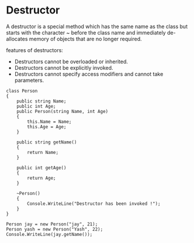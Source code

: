 # Destructor

A destructor is a special method which has the same name as the class but starts with the character ~ before the class name and immediately de-allocates memory of objects that are no longer required.

features of destructors:

- Destructors cannot be overloaded or inherited.
- Destructors cannot be explicitly invoked.
- Destructors cannot specify access modifiers and cannot take parameters.

```
class Person
{
    public string Name;
    public int Age;
    public Person(string Name, int Age)
    {
        this.Name = Name;
        this.Age = Age;
    }

    public string getName()
    {
        return Name;
    }
    
    public int getAge()
    {
        return Age;
    }

    ~Person()
    {
        Console.WriteLine("Destructor has been invoked !");
    }
}
```

```
Person jay = new Person("jay", 21);
Person yash = new Person("Yash", 22);
Console.WriteLine(jay.getName());
```